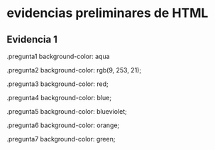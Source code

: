 # evidencias preliminares de HTML

## Evidencia 1

.pregunta1
   background-color: aqua
   
.pregunta2
   background-color: rgb(9, 253, 21);

.pregunta3
   background-color: red;

.pregunta4
   background-color: blue;

.pregunta5
   background-color: blueviolet;

.pregunta6
   background-color: orange;

.pregunta7
   background-color: green;
